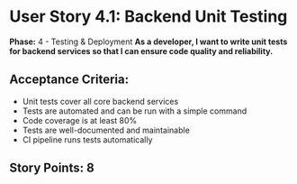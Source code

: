 # User Story 4.1: Backend Unit Testing

**Phase:** 4 - Testing & Deployment
**As a developer, I want to write unit tests for backend services so that I can ensure code quality and reliability.**

## Acceptance Criteria:
- Unit tests cover all core backend services
- Tests are automated and can be run with a simple command
- Code coverage is at least 80%
- Tests are well-documented and maintainable
- CI pipeline runs tests automatically

## Story Points: 8
